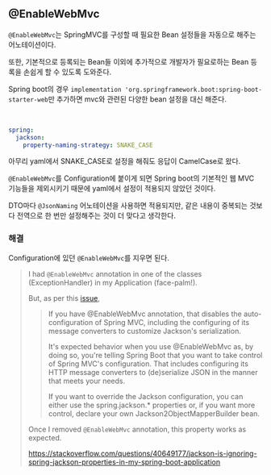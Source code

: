 ## @EnableWebMvc

`@EnableWebMvc`는 SpringMVC를 구성할 때 필요한 Bean 설정들을 자동으로 해주는 어노테이션이다.

또한, 기본적으로 등록되는 Bean들 이외에 추가적으로 개발자가 필요로하는 Bean 등록을 손쉽게 할 수 있도록 도와준다.

Spring boot의 경우 `implementation 'org.springframework.boot:spring-boot-starter-web`만 추가하면 mvc와 관련된 다양한 bean 설정을 대신 해준다.

<br>

```yaml
spring:
  jackson:
    property-naming-strategy: SNAKE_CASE
```

아무리 yaml에서 SNAKE_CASE로 설정을 해줘도 응답이 CamelCase로 왔다.

`@EnableWebMvc`를 Configuration에 붙이게 되면 Spring boot의 기본적인 웹 MVC 기능들을 제외시키기 때문에 yaml에서 설정이 적용되지 않았던 것이다.

DTO마다 `@JsonNaming` 어노테이션을 사용하면 적용되지만, 같은 내용이 중복되는 것보다 전역으로 한 번만 설정해주는 것이 더 맞다고 생각한다.

### 해결

Configuration에 있던 `@EnableWebMvc`를 지우면 된다.

> I had `@EnableWebMvc` annotation in one of the classes (ExceptionHandler) in my Application (face-palm!).
>
> But, as per this [issue](https://github.com/spring-projects/spring-boot/issues/2566),
>
> > If you have @EnableWebMvc annotation, that disables the auto-configuration of Spring MVC, including the configuring of its message converters to customize Jackson's serialization.
> >
> > It's expected behavior when you use @EnableWebMvc as, by doing so, you're telling Spring Boot that you want to take control of Spring MVC's configuration. That includes configuring its HTTP message converters to (de)serialize JSON in the manner that meets your needs.
> >
> > If you want to override the Jackson configuration, you can either use the spring.jackson.* properties or, if you want more control, declare your own Jackson2ObjectMapperBuilder bean.
>
> Once I removed `@EnableWebMvc` annotation, this property works as expected.
>
> https://stackoverflow.com/questions/40649177/jackson-is-ignoring-spring-jackson-properties-in-my-spring-boot-application